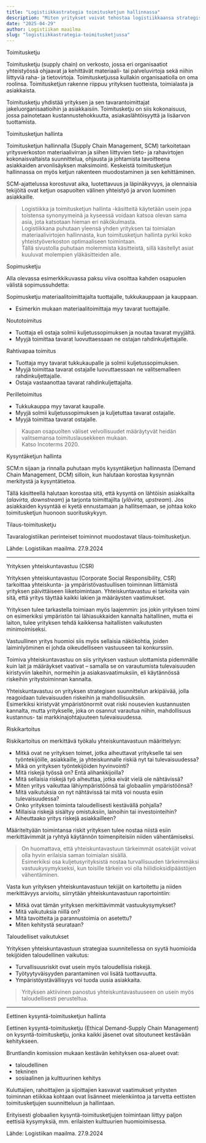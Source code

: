 ```yaml
---
title: "Logistiikkastrategia toimitusketjun hallinnassa"
description: "Miten yritykset voivat tehostaa logistiikkaansa strategisilla valinnoilla? Tässä artikkelissa tarkastellaan kustannustehokkuuden ja asiakaspalvelun tasapainoa logistiikkastrategioissa."
date: "2025-04-29"
author: Logistiikan maailma
slug: "logistiikkastrategia-toimitusketjussa"
---
```

 Toimitusketju

Toimitusketju (supply chain) on verkosto, jossa eri organisaatiot yhteistyössä ohjaavat ja kehittävät materiaali- tai palveluvirtoja sekä niihin liittyviä raha- ja tietovirtoja. Toimitusketjussa kullakin organisaatiolla on oma roolinsa. Toimitusketjun rakenne riippuu yrityksen tuotteista, toimialasta ja asiakkaista.

Toimitusketju yhdistää yrityksen ja sen tavarantoimittajat jakeluorganisaatioihin ja asiakkaisiin. Toimitusketju on siis kokonaisuus, jossa painotetaan kustannustehokkuutta, asiakaslähtöisyyttä ja lisäarvon tuottamista.

 Toimitusketjun hallinta

Toimitusketjun hallinnalla (Supply Chain Management, SCM) tarkoitetaan yritysverkoston materiaalivirran ja siihen liittyvien tieto- ja rahavirtojen kokonaisvaltaista suunnittelua, ohjausta ja johtamista tavoitteena asiakkaiden arvonlisäyksen maksimointi. Keskeistä toimitusketjun hallinnassa on myös ketjun rakenteen muodostaminen ja sen kehittäminen.

SCM-ajattelussa korostuvat aika, luotettavuus ja läpinäkyvyys, ja olennaisia tekijöitä ovat ketjun osapuolten välinen yhteistyö ja arvon luominen asiakkaille.

> Logistiikka ja toimitusketjun hallinta -käsitteitä käytetään usein jopa toistensa synonyymeinä ja kyseessä voidaan katsoa olevan sama asia, jota katsotaan hieman eri näkökulmasta.  
> Logistiikkana puhutaan yleensä yhden yrityksen tai toimialan materiaalivirtojen hallinnasta, kun toimitusketjun hallinta pyrkii koko yhteistyöverkoston optimaaliseen toimintaan.  
> Tällä sivustolla puhutaan molemmista käsitteistä, sillä käsitellyt asiat kuuluvat molempien yläkäsitteiden alle.

 Sopimusketju

Alla olevassa esimerkkikuvassa paksu viiva osoittaa kahden osapuolen välistä sopimussuhdetta:

Sopimusketju materiaalitoimittajalta tuottajalle, tukkukauppaan ja kauppaan.

- Esimerkin mukaan materiaalitoimittaja myy tavarat tuottajalle.

 Noutotoimitus

- Tuottaja eli ostaja solmii kuljetussopimuksen ja noutaa tavarat myyjältä.
- Myyjä toimittaa tavarat luovuttaessaan ne ostajan rahdinkuljettajalle.

 Rahtivapaa toimitus

- Tuottaja myy tavarat tukkukaupalle ja solmii kuljetussopimuksen.
- Myyjä toimittaa tavarat ostajalle luovuttaessaan ne valitsemalleen rahdinkuljettajalle.
- Ostaja vastaanottaa tavarat rahdinkuljettajalta.

 Perilletoimitus

- Tukkukauppa myy tavarat kaupalle.
- Myyjä solmii kuljetussopimuksen ja kuljetuttaa tavarat ostajalle.
- Myyjä toimittaa tavarat ostajalle.

> Kaupan osapuolten väliset velvollisuudet määräytyvät heidän valitsemansa toimituslausekkeen mukaan.  
> Katso Incoterms 2020.

 Kysyntäketjun hallinta

SCM:n sijaan ja rinnalla puhutaan myös kysyntäketjun hallinnasta (Demand Chain Management, DCM) silloin, kun halutaan korostaa kysynnän merkitystä ja kysyntätietoa.

Tällä käsitteellä halutaan korostaa sitä, että kysyntä on lähtöisin asiakkailta (_alavirta, downstream_) ja tarjonta toimittajilta (_ylävirta, upstream_). Jos asiakkaiden kysyntää ei kyetä ennustamaan ja hallitsemaan, se johtaa koko toimitusketjun huonoon suorituskykyyn.

 Tilaus-toimitusketju

Tavaralogistiikan perinteiset toiminnot muodostavat tilaus-toimitusketjun.

Lähde: Logistiikan maailma. 27.9.2024

---

 Yrityksen yhteiskuntavastuu (CSR)

Yrityksen yhteiskuntavastuu (Corporate Social Responsibility, CSR) tarkoittaa yhteiskunta- ja ympäristövastuullisen toiminnan liittämistä yrityksen päivittäiseen liiketoimintaan. Yhteiskuntavastuu ei tarkoita vain sitä, että yritys täyttää kaikki lakien ja määräysten vaatimukset.

Yrityksen tulee tarkastella toimiaan myös laajemmin: jos jokin yrityksen toimi on esimerkiksi ympäristön tai lähiasukkaiden kannalta haitallinen, mutta ei laiton, tulee yrityksen tehdä kaikkensa haitallisten vaikutusten minimoimiseksi.

Vastuullinen yritys huomioi siis myös sellaisia näkökohtia, joiden laiminlyöminen ei johda oikeudelliseen vastuuseen tai konkurssiin.

Toimiva yhteiskuntavastuu on siis yrityksen vastuun ulottamista pidemmälle kuin lait ja määräykset vaativat – samalla se on varautumista tulevaisuuden kiristyviin lakeihin, normeihin ja asiakasvaatimuksiin, eli käytännössä riskeihin yritystoiminnan kannalta.

Yhteiskuntavastuu on yrityksen strategisen suunnittelun arkipäivää, jolla reagoidaan tulevaisuuden riskeihin ja mahdollisuuksiin.  
Esimerkiksi kiristyvät ympäristönormit ovat riski nousevien kustannusten kannalta, mutta yritykselle, joka on osannut varautua niihin, mahdollisuus kustannus- tai markkinajohtajuuteen tulevaisuudessa.

 Riskikartoitus

Riskikartoitus on merkittävä työkalu yhteiskuntavastuun määrittelyyn:

- Mitkä ovat ne yrityksen toimet, jotka aiheuttavat yritykselle tai sen työntekijöille, asiakkaille, ja yhteiskunnalle riskiä nyt tai tulevaisuudessa?
- Mikä on yrityksen työntekijöiden hyvinvointi?
- Mitä riskejä työssä on? Entä alihankkijoilla?
- Mitä sellaisia riskejä työ aiheuttaa, jotka eivät vielä ole nähtävissä?
- Miten yritys vaikuttaa lähiympäristöönsä tai globaaliin ympäristöönsä?
- Mitä vaikutuksia on nyt nähtävissä tai mitä voi nousta esiin tulevaisuudessa?
- Onko yrityksen toiminta taloudellisesti kestävällä pohjalla?
- Millaisia riskejä sisältyy omistuksiin, lainoihin tai investointeihin?
- Aiheuttaako yritys riskejä asiakkailleen?

Määriteltyään toimintansa riskit yrityksen tulee nostaa niistä esiin merkittävimmät ja ryhtyä käytännön toimenpiteisiin niiden vähentämiseksi.

> On huomattava, että yhteiskuntavastuun tärkeimmät osatekijät voivat olla hyvin erilaisia saman toimialan sisällä.  
> Esimerkiksi osa kuljetusyrityksistä nostaa turvallisuuden tärkeimmäksi vastuukysymykseksi, kun toisille tärkein voi olla hiilidioksidipäästöjen vähentäminen.

Vasta kun yrityksen yhteiskuntavastuun tekijät on kartoitettu ja niiden merkittävyys arvioitu, siirrytään yhteiskuntavastuun raportointiin:

- Mitkä ovat tämän yrityksen merkittävimmät vastuukysymykset?
- Mitä vaikutuksia niillä on?
- Mitä tavoitteita ja parannustoimia on asetettu?
- Miten kehitystä seurataan?

 Taloudelliset vaikutukset

Yrityksen yhteiskuntavastuun strategiaa suunnitellessa on syytä huomioida tekijöiden taloudellinen vaikutus:

- Turvallisuusriskit ovat usein myös taloudellisia riskejä.
- Työtyytyväisyyden parantaminen voi lisätä tuottavuutta.
- Ympäristöystävällisyys voi tuoda uusia asiakkaita.

> Yrityksen aktiivinen panostus yhteiskuntavastuuseen on usein myös taloudellisesti perusteltua.

---

 Eettinen kysyntä-toimitusketjun hallinta

Eettinen kysyntä-toimitusketju (Ethical Demand-Supply Chain Management) on kysyntä-toimitusketju, jonka kaikki jäsenet ovat sitoutuneet kestävään kehitykseen.

Bruntlandin komission mukaan kestävän kehityksen osa-alueet ovat:

- taloudellinen
- tekninen
- sosiaalinen ja kulttuurinen kehitys

Kuluttajien, rahoittajien ja sijoittajien kasvavat vaatimukset yritysten toiminnan etiikkaa kohtaan ovat lisänneet mielenkiintoa ja tarvetta eettisten toimitusketjujen suunnitteluun ja hallintaan.

Erityisesti globaalien kysyntä-toimitusketjujen toimintaan liittyy paljon eettisiä kysymyksiä, mm. erilaisten kulttuurien huomioimisessa.

Lähde: Logistiikan maailma. 27.9.2024